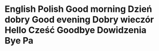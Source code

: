 <h1 style="color:darkred> <strong> On this page you will be able to learn basic Polish phrases <strong> </h1>
         
<h2>Greetings</h2>
<table style="color:darkred;">
  <tr>
    <th>English</th>
    <th>Polish</th>
  </tr>
  <tr>
    <th>Good morning</th>
    <th>Dzień dobry</th>
  </tr>
  <tr>
    <th>Good evening</th>
    <th>Dobry wieczór</th>
  </tr>
  <tr>
    <th>Hello</th>
    <th>Cześć</th>
  </tr>
<tr>
    <th>Goodbye</th>
    <th>Dowidzenia</th>
  </tr>
 <tr>
    <th>Bye</th>
    <th>Pa</th>
  </tr>

